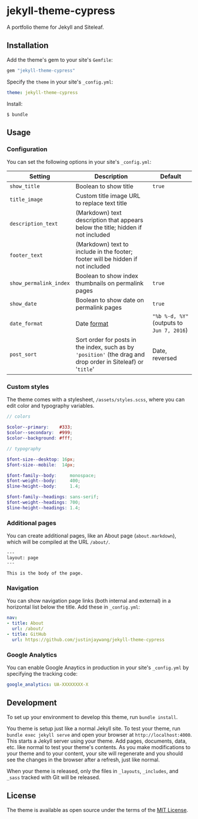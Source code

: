 # jekyll-theme-cypress

A portfolio theme for Jekyll and Siteleaf.

## Installation

Add the theme's gem to your site's `Gemfile`:

```ruby
gem "jekyll-theme-cypress"
```

Specify the `theme` in your site's `_config.yml`:

```yaml
theme: jekyll-theme-cypress
```

Install:

```
$ bundle
```

## Usage

### Configuration

You can set the following options in your site's `_config.yml`:

Setting | Description | Default
--- | --- | ---
`show_title` | Boolean to show title | `true`
`title_image` | Custom title image URL to replace text title |
`description_text` | (Markdown) text description that appears below the title; hidden if not included |
`footer_text` | (Markdown) text to include in the footer; footer will be hidden if not included |
`show_permalink_index` | Boolean to show index thumbnails on permalink pages | `true`
`show_date` | Boolean to show date on permalink pages | `true`
`date_format` | Date [format](https://shopify.github.io/liquid/filters/date/) | `"%b %-d, %Y"` (outputs to `Jun 7, 2016`)
`post_sort` | Sort order for posts in the index, such as by `'position'` (the drag and drop order in Siteleaf) or '`title`' | Date, reversed

### Custom styles

The theme comes with a stylesheet, `/assets/styles.scss`, where you can edit color and typography variables.

```scss
// colors

$color--primary:    #333;
$color--secondary:  #999;
$color--background: #fff;

// typography

$font-size--desktop: 16px;
$font-size--mobile:  14px;

$font-family--body:     monospace;
$font-weight--body:     400;
$line-height--body:     1.4;

$font-family--headings: sans-serif;
$font-weight--headings: 700;
$line-height--headings: 1.4;
```

### Additional pages

You can create additional pages, like an About page (`about.markdown`), which will be compiled at the URL `/about/`.

```
---
layout: page
---

This is the body of the page.
```

### Navigation

You can show navigation page links (both internal and external) in a horizontal list below the title. Add these in `_config.yml`:

```yaml
nav:
- title: About
  url: /about/
- title: GitHub
  url: https://github.com/justinjaywang/jekyll-theme-cypress
```

### Google Analytics

You can enable Google Anaytics in production in your site's `_config.yml` by specifying the tracking code:

```yaml
google_analytics: UA-XXXXXXXX-X
```

## Development

To set up your environment to develop this theme, run `bundle install`.

You theme is setup just like a normal Jekyll site. To test your theme, run `bundle exec jekyll serve` and open your browser at `http://localhost:4000`. This starts a Jekyll server using your theme. Add pages, documents, data, etc. like normal to test your theme's contents. As you make modifications to your theme and to your content, your site will regenerate and you should see the changes in the browser after a refresh, just like normal.

When your theme is released, only the files in `_layouts`, `_includes`, and `_sass` tracked with Git will be released.

## License

The theme is available as open source under the terms of the [MIT License](http://opensource.org/licenses/MIT).
